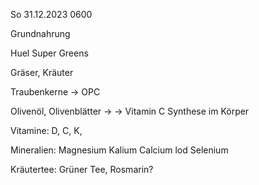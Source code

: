 So 31.12.2023 0600

Grundnahrung

Huel
Super Greens

Gräser, Kräuter

Traubenkerne → OPC

Olivenöl, Olivenblätter →
→ Vitamin C Synthese im Körper

Vitamine: D, C, K,

Mineralien:
Magnesium Kalium
Calcium
lod Selenium

Kräutertee: Grüner Tee,
Rosmarin?
